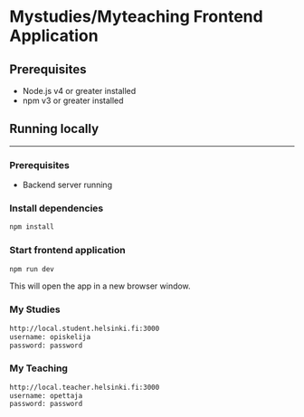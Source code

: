 # Mystudies/Myteaching Frontend Application

## Prerequisites
 - Node.js v4 or greater installed
 - npm v3 or greater installed

## Running locally
------------------

### Prerequisites
 - Backend server running

### Install dependencies
```sh
npm install
```

### Start frontend application
```sh
npm run dev
```
This will open the app in a new browser window.

### My Studies
```sh
http://local.student.helsinki.fi:3000
username: opiskelija
password: password
```

### My Teaching
```sh
http://local.teacher.helsinki.fi:3000
username: opettaja
password: password
```
